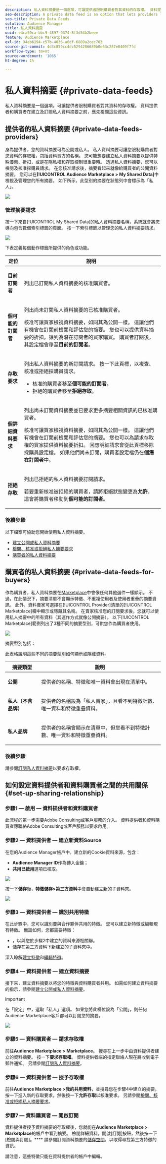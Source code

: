 ```yaml
---
description: 私人資料摘要是一個選項，可讓提供者限制購買者對其資料的存取權。 資料提供者和購買者在建立及訂閱私人資料摘要之前，應先檢閱這些資訊。
seo-description: A private data feed is an option that lets providers limit buyer access to their data. Data providers and buyers should review this information before creating and subscribing to private data feeds.
seo-title: Private Data Feeds
solution: Audience Manager
title: 私人資料摘要
uuid: e4ca59ca-bbc9-4897-9374-8f3d54b2beee
feature: Audience Marketplace
exl-id: 34eb6194-c57b-4836-a6df-6889a2cec703
source-git-commit: 4d3c859cc4dc5294286680b0e63c287e0409f7fd
workflow-type: tm+mt
source-wordcount: '1065'
ht-degree: 1%

---
```


# 私人資料摘要 {#private-data-feeds}

私人資料摘要是一個選項，可讓提供者限制購買者對其資料的存取權。 資料提供者和購買者在建立及訂閱私人資料摘要之前，應先檢閱這些資訊。

<!-- c_marketplace_privatefeed.xml -->

## 提供者的私人資料摘要 {#private-data-feeds-providers}

身為提供者，您的資料摘要可為公開或私人。 私人資料摘要可讓您限制購買者對您資料的存取權，包括資料賣方的名稱。 您可能想要建立私人資料摘要以提供特殊優惠、折扣，或是在隱私權和存取控制很重要時。 透過私人資料摘要，您可以檢閱及核准採購員請求。 在您核准請求後，摘要看起來就像給購買者的公開資料摘要。 您可以在&#x200B;**[!UICONTROL Audience Marketplace > My Shared Data]**&#x200B;中檢視及管理您的所有摘要。 如下所示，此型別的摘要在狀態列中會標示為「私人」。

![](assets/my_shared_data.png)

### 管理摘要請求

按一下來自[!UICONTROL My Shared Data]的私人資料摘要名稱，系統就會將您導向包含數個索引標籤的頁面。 按一下索引標籤以管理您的私人資料摘要請求。

![](assets/shared_data_tabs.png)

下表定義每個動作標籤所提供的角色或功能。

<table id="table_AFB429CA52A34658859448D9A5215F9F"> 
 <thead> 
  <tr> 
   <th colname="col1" class="entry"> 定位 </th> 
   <th colname="col2" class="entry"> 說明 </th> 
  </tr> 
 </thead>
 <tbody> 
  <tr> 
   <td colname="col1"> <p> <b><span class="uicontrol">目前訂閱者</span></b> </p> </td> 
   <td colname="col2"> <p>列出已訂閱私人資料摘要的核准購買者。 </p> </td> 
  </tr> 
  <tr> 
   <td colname="col1"> <p> <b><span class="uicontrol">個可能的訂閱者</span></b> </p> </td> 
   <td colname="col2"> <p>列出尚未訂閱私人資料摘要的已核准購買者。 </p> <p>核准可讓買家檢視資料摘要，如同其為公開一樣。 這讓他們有機會在訂閱前檢閱和評估您的摘要。 您也可以提供資料摘要的折扣，讓列為潛在訂閱者的買家購買。 購買者訂閱後，其設定檔會移至<b><span class="uicontrol">目前的訂閱者</span></b>。 </p> </td>
  </tr> 
  <tr> 
   <td colname="col1"> <p> <b><span class="uicontrol">存取要求</span></b> </p> </td>
   <td colname="col2"> <p>列出私人資料摘要的新訂閱請求。 按一下此頁標，以複查、核准或拒絕採購員請求。 </p>
    <ul id="ul_BE0A835A90B14C05B3F63226B79D052D"> 
     <li id="li_2C5686CEB6F4430BA18AED5AD75C330A">核准的購買者移至<b><span class="uicontrol">個可能的訂閱者</span></b>。 </li>
     <li id="li_929591FCF81E43A3881813BDBD3AC278">拒絕的購買者移至<b><span class="uicontrol">拒絕存取</span></b>。 </li>
    </ul> </td>
  </tr>
  <tr> 
   <td colname="col1"> <p> <b><span class="uicontrol">個詳細資料要求</span></b> </p> </td>
   <td colname="col2"> <p>列出尚未訂閱資料摘要並已要求更多摘要相關資訊的已核准購買者。 </p> <p>核准可讓買家檢視資料摘要，如同其為公開一樣。 這讓他們有機會在訂閱前檢閱和評估您的摘要。 您也可以為請求存取權的買家提供資料摘要折扣。 回應明細請求會從此頁標移除採購員設定檔。 如果他們尚未訂閱，購買者設定檔仍在<b><span class="uicontrol">個潛在訂閱者</span></b>中。 </p> </td>
  </tr>
  <tr> 
   <td colname="col1"> <p> <b><span class="uicontrol">拒絕存取</span></b> </p> </td> 
   <td colname="col2"> <p>列出已拒絕的私人資料摘要訂閱請求。 </p> <p>若要重新核准被拒絕的購買者，請將<span class="wintitle">拒絕狀態</span>變更為<b><span class="uicontrol">允許</span></b>。 這會將購買者移動到<b><span class="uicontrol">個可能的訂閱者</span></b>。 </p> </td> 
  </tr> 
 </tbody> 
</table>

### 後續步驟

以下檔案可協助您開始使用私人資料摘要。

* [建立公開或私人資料摘要](../../features/audience-marketplace/marketplace-data-providers/marketplace-create-manage-feeds.md#create-public-private-data-feed)
* [檢閱、核准或拒絕私人摘要要求](../../features/audience-marketplace/marketplace-data-providers/marketplace-create-manage-feeds.md#manage-private-requests)
* [購買者的私人資料摘要](../../features/audience-marketplace/marketplace-private-feeds.md#private-data-feeds-for-buyers)

## 購買者的私人資料摘要 {#private-data-feeds-for-buyers}

作為購買者，私人資料摘要在[Marketplace](../../features/audience-marketplace/marketplace-data-buyers/marketplace-data-buyers.md#about-marketplace)中會像任何其他選件一樣顯示。 不過，在此情況下，摘要清單不會顯示特徵、不重複使用者及使用者重疊的摘要資訊。 此外，資料賣家可選擇在[!UICONTROL Provider]清單的[!UICONTROL Marketplace]欄中顯示或隱藏其名稱。 在賣家核准您的訂閱要求後，您就可以使用私人摘要中的所有資料（其運作方式就像公開摘要）。 以下[!UICONTROL Marketplace]範例列出了3種不同的摘要型別，可供您作為購買者使用。

![](assets/buyer_marketplace.png)

摘要型別包括：

此表格說明這些不同的摘要型別如何顯示或隱藏資料。

<table id="table_41D4A798ACF548A3A03ACB427CA4652D"> 
 <thead> 
  <tr> 
   <th colname="col1" class="entry"> 摘要類型 </th> 
   <th colname="col2" class="entry"> 說明 </th> 
  </tr> 
 </thead>
 <tbody> 
  <tr> 
   <td colname="col1"> <p><b><span class="uicontrol">公開</span></b> </p> </td> 
   <td colname="col2"> <p>提供者的名稱、特徵和唯一資料會出現在清單中。 </p> </td> 
  </tr> 
  <tr> 
   <td colname="col1"> <p><b><span class="uicontrol">私人（不含品牌）</span></b> </p> </td> 
   <td colname="col2"> <p>提供者的名稱設為「私人賣家」，且看不到特徵計數、唯一資料和特徵重疊資料。 </p> </td> 
  </tr> 
  <tr> 
   <td colname="col1"> <p><b><span class="uicontrol">私人品牌</span></b> </p> </td> 
   <td colname="col2"> <p>提供者的名稱會顯示在清單中，但您看不到特徵計數、唯一資料和特徵重疊資料。 </p> </td> 
  </tr> 
 </tbody> 
</table>

### 後續步驟

請參閱[訂閱私人資料摘要](../../features/audience-marketplace/marketplace-data-buyers/marketplace-manage-subscriptions.md#subscript-private-data-feed)以要求存取權。

## 如何設定資料提供者和資料購買者之間的共用關係 {#set-up-sharing-relationship}

### 步驟1 — 啟用 — 資料提供者和資料購買者

此流程的第一步需要Adobe Consulting或客戶服務的介入。 資料提供者和資料購買者應聯絡Adobe Consulting或客戶服務以要求啟用。

### 步驟2 — 資料提供者 — 建立新資料Source

在您的Audience Manager帳戶中，建立新的Cookie資料來源，包含：

* **Audience Manager ID**&#x200B;作為傳入金鑰；
* **共用已啟用**&#x200B;選項已核取。

![](assets/create-datasource.png)

按一下&#x200B;**儲存**&#x200B;後，**特徵儲存>第三方資料**&#x200B;中會自動建立新的子資料夾。

![](assets/folder-structure.png)

### 步驟3 — 資料提供者 — 識別共用特徵

在此步驟中，您可以識別要與合作夥伴共用的特徵。 您可以建立新特徵或編輯現有特徵。 無論如何，您都需要特徵：

* ，以與您於步驟2中建立的資料來源相關聯。
* 儲存在第三方資料下新建立的子資料夾中。

深入瞭解[建立特徵](/help/using/features/traits/create-onboarded-rule-based-traits.md)和[編輯特徵](/help/using/features/traits/manage-trait-rules.md#edit-trait)。

### 步驟4 — 資料提供者 — 建立資料摘要

接下來，建立資料摘要以將您的特徵與資料購買者共用。 如需如何建立資料摘要的指示，請參閱[建立公開或私人資料摘要](/help/using/features/audience-marketplace/marketplace-data-providers/marketplace-create-manage-feeds.md)。

>[!IMPORTANT]
>
>在「設定」中，選取「私人」選項。 如果您將此欄位設為「公開」，則任何Audience Marketplace客戶都可以訂閱您的摘要。

![](assets/create-data-feed.png)

### 步驟5 — 資料購買者 — 請求存取權

前往&#x200B;**Audience Marketplace > Marketplace**。 搜尋在上一步中由資料提供者建立的資料摘要。 按一下&#x200B;**要求存取權**。 資料提供者端的指定聯絡人現在將收到電子郵件通知。 另請參閱[訂閱私人資料摘要](/help/using/features/audience-marketplace/marketplace-data-buyers/marketplace-manage-subscriptions.md#subscript-private-data-feed)。

### 步驟6 — 資料提供者 — 授予存取權

前往&#x200B;**Audience Marketplace >我的共用資料**，並搜尋您在步驟4中建立的摘要。 按一下進入新的存取要求，然後按一下&#x200B;**允許存取**&#x200B;以核准要求。 另請參閱[檢閱、核准或拒絕私人摘要要求](/help/using/features/audience-marketplace/marketplace-data-providers/marketplace-create-manage-feeds.md#manage-private-requests)。

### 步驟7 — 資料購買者 — 開啟訂閱

資料提供者授予資料摘要的存取權後，您就能在&#x200B;**Audience Marketplace > Marketplace**&#x200B;的帳戶中看到摘要。 檢閱詳細資料，開啟[訂閱]按鈕，然後按一下[檢閱與訂閱]。**** 請參閱訂閱資料摘要的[儲存空間](/help/using/features/audience-marketplace/marketplace-data-buyers/marketplace-manage-subscriptions.md#find-subscribed-data-fee)，以取得尋找第三方特徵的資訊。

請注意，這些特徵只能在資料提供者的帳戶中編輯。
